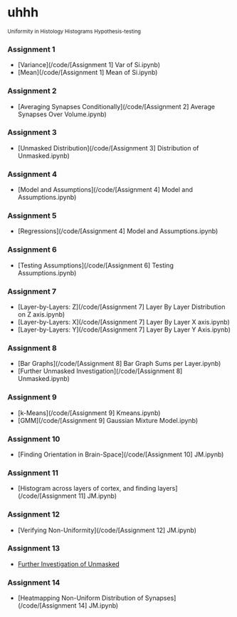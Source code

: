 <!-- https://docs.google.com/presentation/d/1-XRLrtFxcfYr64l2MD0DxU8iBzdFUHBbqgykR02-JL4/edit?ts=56df36ab#slide=id.g10d2837f3d_0_100
-->

# uhhh
<small>Uniformity in Histology Histograms Hypothesis-testing</small>

### Assignment 1
- [Variance](/code/[Assignment 1] Var of Si.ipynb)
- [Mean](/code/[Assignment 1] Mean of Si.ipynb)

### Assignment 2
- [Averaging Synapses Conditionally](/code/[Assignment 2] Average Synapses Over Volume.ipynb)

### Assignment 3
- [Unmasked Distribution](/code/[Assignment 3] Distribution of Unmasked.ipynb)

### Assignment 4
- [Model and Assumptions](/code/[Assignment 4] Model and Assumptions.ipynb)

### Assignment 5
- [Regressions](/code/[Assignment 4] Model and Assumptions.ipynb)

### Assignment 6
- [Testing Assumptions](/code/[Assignment 6] Testing Assumptions.ipynb)

### Assignment 7
- [Layer-by-Layers: Z](/code/[Assignment 7] Layer By Layer Distribution on Z axis.ipynb)
- [Layer-by-Layers: X](/code/[Assignment 7] Layer By Layer X axis.ipynb)
- [Layer-by-Layers: Y](/code/[Assignment 7] Layer By Layer Y Axis.ipynb)


### Assignment 8
- [Bar Graphs](/code/[Assignment 8] Bar Graph Sums per Layer.ipynb)
- [Further Unmasked Investigation](/code/[Assignment 8] Unmasked.ipynb)

### Assignment 9
- [k-Means](/code/[Assignment 9] Kmeans.ipynb)
- [GMM](/code/[Assignment 9] Gaussian Mixture Model.ipynb)

### Assignment 10
- [Finding Orientation in Brain-Space](/code/[Assignment 10] JM.ipynb)

### Assignment 11
- [Histogram across layers of cortex, and finding layers](/code/[Assignment 11] JM.ipynb)

### Assignment 12
- [Verifying Non-Uniformity](/code/[Assignment 12] JM.ipynb)

### Assignment 13
- [Further Investigation of Unmasked](/code/unmaked-investigation.ipynb)

### Assignment 14
- [Heatmapping Non-Uniform Distribution of Synapses](/code/[Assignment 14] JM.ipynb)

